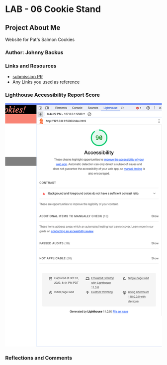 # LAB - 06 Cookie Stand

## Project About Me

Website for Pat's Salmon Cookies

### Author: Johnny Backus

### Links and Resources

* [submission PR](http://xyz.com)
* Any Links you used as reference

### Lighthouse Accessibility Report Score

![Lighthouse Accessibility Report Score 10-31](images/lighthouse_10-31_screenshot.png)

### Reflections and Comments
